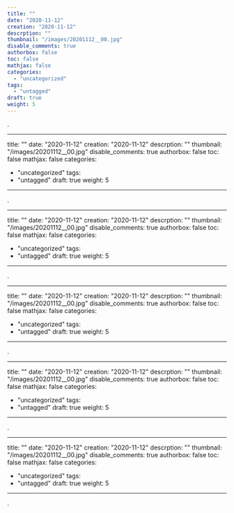 ```yaml
---
title: ""
date: "2020-11-12"
creation: "2020-11-12"
descrption: ""
thumbnail: "/images/20201112__00.jpg"
disable_comments: true
authorbox: false
toc: false
mathjax: false
categories:
  - "uncategorized"
tags:
  - "untagged"
draft: true
weight: 5
---
```

.
<!--more-->

[Image_01]: /images/20201112__01.jpg
---
title: ""
date: "2020-11-12"
creation: "2020-11-12"
descrption: ""
thumbnail: "/images/20201112__00.jpg"
disable_comments: true
authorbox: false
toc: false
mathjax: false
categories:
  - "uncategorized"
tags:
  - "untagged"
draft: true
weight: 5
---
.
<!--more-->

[Image_01]: /images/20201112__01.jpg
---
title: ""
date: "2020-11-12"
creation: "2020-11-12"
descrption: ""
thumbnail: "/images/20201112__00.jpg"
disable_comments: true
authorbox: false
toc: false
mathjax: false
categories:
  - "uncategorized"
tags:
  - "untagged"
draft: true
weight: 5
---
.
<!--more-->

[Image_01]: /images/20201112__01.jpg
---
title: ""
date: "2020-11-12"
creation: "2020-11-12"
descrption: ""
thumbnail: "/images/20201112__00.jpg"
disable_comments: true
authorbox: false
toc: false
mathjax: false
categories:
  - "uncategorized"
tags:
  - "untagged"
draft: true
weight: 5
---
.
<!--more-->

[Image_01]: /images/20201112__01.jpg
---
title: ""
date: "2020-11-12"
creation: "2020-11-12"
descrption: ""
thumbnail: "/images/20201112__00.jpg"
disable_comments: true
authorbox: false
toc: false
mathjax: false
categories:
  - "uncategorized"
tags:
  - "untagged"
draft: true
weight: 5
---
.
<!--more-->

[Image_01]: /images/20201112__01.jpg
---
title: ""
date: "2020-11-12"
creation: "2020-11-12"
descrption: ""
thumbnail: "/images/20201112__00.jpg"
disable_comments: true
authorbox: false
toc: false
mathjax: false
categories:
  - "uncategorized"
tags:
  - "untagged"
draft: true
weight: 5
---
.
<!--more-->

[Image_01]: /images/20201112__01.jpg
